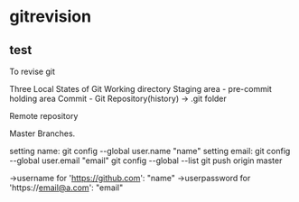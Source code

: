 # gitrevision
## test
To revise git

Three Local States of Git
 Working directory
 Staging area - pre-commit holding area
 Commit - Git Repository(history) -> .git folder 


Remote repository 

Master Branches.


 setting name: git config --global user.name "name"
 setting email: git config --global user.email "email"
 git config --global --list
 git push origin master

->username for 'https://github.com': "name"
->userpassword for 'https://email@a.com': "email"